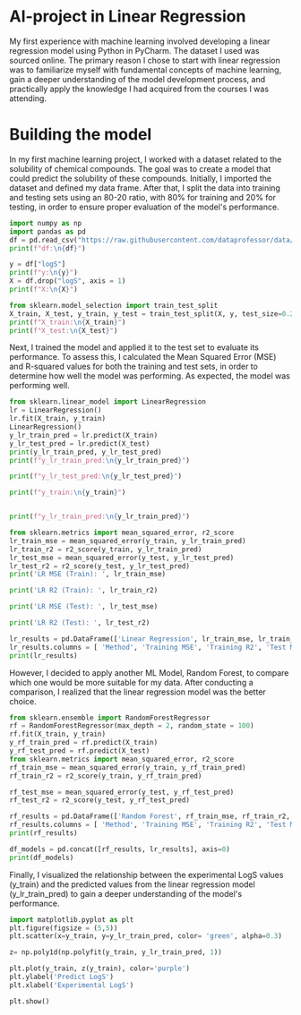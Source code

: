 # AI-project in Linear Regression 
My first experience with machine learning involved developing a linear regression model using Python in PyCharm. The dataset I used was sourced online. The primary reason I chose to start with linear regression was to familiarize myself with fundamental concepts of machine learning, gain a deeper understanding of the model development process, and practically apply the knowledge I had acquired from the courses I was attending.

# Building the model
In my first machine learning project, I worked with a dataset related to the solubility of chemical compounds. The goal was to create a model that could predict the solubility of these compounds. Initially, I imported the dataset and defined my data frame. After that, I split the data into training and testing sets using an 80-20 ratio, with 80% for training and 20% for testing, in order to ensure proper evaluation of the model's performance. 

```python
import numpy as np
import pandas as pd
df = pd.read_csv("https://raw.githubusercontent.com/dataprofessor/data/refs/heads/master/delaney_solubility_with_descriptors.csv")
print(f"df:\n{df}")

y = df["logS"]
print(f"y:\n{y}")
X = df.drop("logS", axis = 1)
print(f"Χ:\n{X}")

from sklearn.model_selection import train_test_split
X_train, X_test, y_train, y_test = train_test_split(X, y, test_size=0.2, random_state=100)
print(f"X_train:\n{X_train}")
print(f"X_test:\n{X_test}")
```
Next, I trained the model and applied it to the test set to evaluate its performance. To assess this, I calculated the Mean Squared Error (MSE) and R-squared values for both the training and test sets, in order to determine how well the model was performing. As expected, the model was performing well.

```python
from sklearn.linear_model import LinearRegression
lr = LinearRegression()
lr.fit(X_train, y_train)
LinearRegression()
y_lr_train_pred = lr.predict(X_train)
y_lr_test_pred = lr.predict(X_test)
print(y_lr_train_pred, y_lr_test_pred)
print(f"y_lr_train_pred:\n{y_lr_train_pred}")

print(f"y_lr_test_pred:\n{y_lr_test_pred}")

print(f"y_train:\n{y_train}")


print(f"y_lr_train_pred:\n{y_lr_train_pred}")

from sklearn.metrics import mean_squared_error, r2_score
lr_train_mse = mean_squared_error(y_train, y_lr_train_pred)
lr_train_r2 = r2_score(y_train, y_lr_train_pred)
lr_test_mse = mean_squared_error(y_test, y_lr_test_pred)
lr_test_r2 = r2_score(y_test, y_lr_test_pred)
print('LR MSE (Train): ', lr_train_mse)

print('LR R2 (Train): ', lr_train_r2)

print('LR MSE (Test): ', lr_test_mse)

print('LR R2 (Test): ', lr_test_r2)

lr_results = pd.DataFrame(['Linear Regression', lr_train_mse, lr_train_r2, lr_test_mse, lr_test_r2]).transpose()
lr_results.columns = [ 'Method', 'Training MSE', 'Training R2', 'Test MSE', 'Test R2' ]
print(lr_results)
```
However, I decided to apply another ML Model, Random Forest, to compare which one would be more suitable for my data. After conducting a comparison, I realized that the linear regression model was the better choice.
```python
from sklearn.ensemble import RandomForestRegressor
rf = RandomForestRegressor(max_depth = 2, random_state = 100)
rf.fit(X_train, y_train)
y_rf_train_pred = rf.predict(X_train)
y_rf_test_pred = rf.predict(X_test)
from sklearn.metrics import mean_squared_error, r2_score
rf_train_mse = mean_squared_error(y_train, y_rf_train_pred)
rf_train_r2 = r2_score(y_train, y_rf_train_pred)

rf_test_mse = mean_squared_error(y_test, y_rf_test_pred)
rf_test_r2 = r2_score(y_test, y_rf_test_pred)

rf_results = pd.DataFrame(['Random Forest', rf_train_mse, rf_train_r2, rf_test_mse, rf_test_r2]).transpose()
rf_results.columns = [ 'Method', 'Training MSE', 'Training R2', 'Test MSE', 'Test R2' ]
print(rf_results)

df_models = pd.concat([rf_results, lr_results], axis=0)
print(df_models)
```
Finally, I visualized the relationship between the experimental LogS values (y_train) and the predicted values from the linear regression model (y_lr_train_pred) to gain a deeper understanding of the model's performance.
```python
import matplotlib.pyplot as plt
plt.figure(figsize = (5,5))
plt.scatter(x=y_train, y=y_lr_train_pred, color= 'green', alpha=0.3)

z= np.poly1d(np.polyfit(y_train, y_lr_train_pred, 1))

plt.plot(y_train, z(y_train), color='purple')
plt.ylabel('Predict LogS')
plt.xlabel('Experimental LogS')

plt.show()
```





